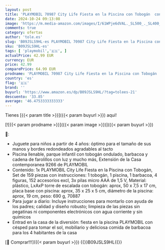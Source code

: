 ```yaml
---
layout: post
title: 'PLAYMOBIL 70987 City Life Fiesta en la Piscina con Tobogán  con Efectos de Luz  Juguetes para Niños a Partir de 4 Años  Multicolor'
date: 2024-10-24 09:13:08
image: 'https://m.media-amazon.com/images/I/61WPje6dVAL._SL500_._SL400_.jpg'
comments: true
category: ofertas
author: 'tole.es'
slug: 'B09JSLS9HL-es PLAYMOBIL 70987 City Life Fiesta en la Piscina con Tobogán...'
sku: 'B09JSLS9HL-es'
tags: [ 'playmobil','🇪🇸', ]
actualPrice: 42.99 EUR
currency: EUR
price: 42.99
comparePrice: 64.99 EUR
prodname: 'PLAYMOBIL 70987 City Life Fiesta en la Piscina con Tobogán  con Efectos de Luz  Juguetes para Niños a Partir de 4 Años  Multicolor'
country: 'es'
flag: '🇪🇸'
brand: ''
buyurl: 'https://www.amazon.es/dp/B09JSLS9HL/?tag=tolees-21'
descuento: '33.85'
average: '46.4753333333333'
---
```


Tienes [{{< param title >}}]({{< param buyurl >}}) aqui!

[![{{< param prodname >}}]({{< param image >}})]({{< param buyurl >}})

🔎:

- Juguete para niños a partir de 4 años: óptimo para el tamaño de sus manos y bordes redondeados agradables al tacto
- Piscina llenable, parque infantil con tobogán ondulado, barbacoa y cadena de farolillos con luz y mucho más, Extensión de la Casa contemporanea 9266 de PLAYMOBIL
- Contenido: 1x PLAYMOBIL City Life Fiesta en la Piscina con Tobogán, Set de 159 piezas con instrucciones: 1 tobogán, 1 piscina, 1 barbacoa, 4 figuras, 152 accesorios excl, 3x pilas micro AAA de 1,5 V, Material: plástico, LxAxP torre de escalada con tobogán: aprox, 50 x 7,5 x 17 cm, placa base con piscina: aprox, 35 x 25 x 5 cm, diámetro de la piscina: aprox, 19 cm, peso: 690 g, 70887
- Para jugar a diario: Incluye instrucciones para montarlo con ayuda de los padres; calidad y diseño robusto; limpieza de las piezas sin pegatinas ni componentes electrónicos con agua corriente y sin químicos
- Entrad en la casa de la diversión: fiesta en la piscina PLAYMOBIL con césped para tomar el sol, mobiliario y deliciosa comida de barbacoa para los 4 habitantes de la casa

[🛒 Comprar!!!]({{< param buyurl >}})
{{<world>}}B09JSLS9HL{{</world>}}
